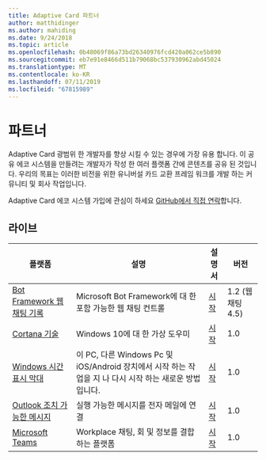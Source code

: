 ```yaml
---
title: Adaptive Card 파트너
author: matthidinger
ms.author: mahiding
ms.date: 9/24/2018
ms.topic: article
ms.openlocfilehash: 0b48069f86a73bd26340976fcd420a062ce5b890
ms.sourcegitcommit: eb7e91e8466d511b79068bc537930962abd45024
ms.translationtype: MT
ms.contentlocale: ko-KR
ms.lasthandoff: 07/11/2019
ms.locfileid: "67815989"
---
```

# <a name="partners"></a>파트너 

Adaptive Card 광범위 한 개발자를 향상 시킬 수 있는 경우에 가장 유용 합니다. 이 공유 에코 시스템을 만들려는 개발자가 작성 한 여러 플랫폼 간에 콘텐츠를 공유 된 것입니다. 우리의 목표는 이러한 비전을 위한 유니버설 카드 교환 프레임 워크를 개발 하는 커뮤니티 및 회사 작업입니다.

Adaptive Card 에코 시스템 가입에 관심이 하세요 [GitHub에서 직접 연락](https://github.com/Microsoft/AdaptiveCards)합니다.

## <a name="live"></a>라이브

플랫폼 | 설명 | 설명서 | 버전
---------|-------------|---------------|---------
[Bot Framework 웹 채팅 기록](https://github.com/Microsoft/BotFramework-WebChat)  | Microsoft Bot Framework에 대 한 포함 가능한 웹 채팅 컨트롤 | [시작](https://docs.microsoft.com/en-us/adaptive-cards/get-started/bots) | 1.2 (웹 채팅 4.5)
[Cortana 기술](https://docs.microsoft.com/en-us/cortana/skills/adaptive-cards) | Windows 10에 대 한 가상 도우미 | [시작](https://docs.microsoft.com/en-us/adaptive-cards/get-started/bots) | 1.0
[Windows 시간 표시 막대](https://blogs.windows.com/windowsexperience/2017/12/19/announcing-windows-10-insider-preview-build-17063-pc/) | 이 PC, 다른 Windows Pc 및 iOS/Android 장치에서 시작 하는 작업을 지 나 다시 시작 하는 새로운 방법입니다. | [시작](https://docs.microsoft.com/en-us/adaptive-cards/get-started/windows) | 1.0
[Outlook 조치 가능한 메시지](https://docs.microsoft.com/en-us/outlook/actionable-messages/)  | 실행 가능한 메시지를 전자 메일에 연결 | [시작](https://docs.microsoft.com/en-us/outlook/actionable-messages/) | 1.0
[Microsoft Teams](https://products.office.com/en-US/microsoft-teams/group-chat-software) | Workplace 채팅, 회 및 정보를 결합 하는 플랫폼 | [시작](https://docs.microsoft.com/en-us/microsoftteams/platform/concepts/cards/cards-reference#adaptive-card) | 1.0

